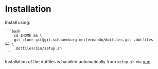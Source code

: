 # Installation

Install using:

    ```bash
        cd $HOME && \
        git clone git@git.schauenburg.me:fernando/dotfiles.git .dotfiles && \
        .dotfiles/bin/setup.sh
    ```

Installation of the dotfiles is handled automatically from `setup.sh` via
[rcm](https://github.com/thoughtbot/rcm#installation).

